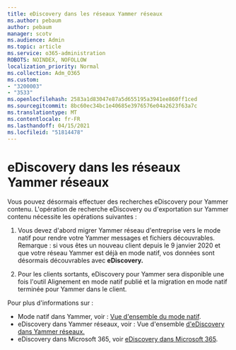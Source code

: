 ```yaml
---
title: eDiscovery dans les réseaux Yammer réseaux
ms.author: pebaum
author: pebaum
manager: scotv
ms.audience: Admin
ms.topic: article
ms.service: o365-administration
ROBOTS: NOINDEX, NOFOLLOW
localization_priority: Normal
ms.collection: Adm_O365
ms.custom:
- "3200003"
- "3533"
ms.openlocfilehash: 2583a1d83047e87a5d655195a3941ee860ff1ced
ms.sourcegitcommit: 8bc60ec34bc1e40685e3976576e04a2623f63a7c
ms.translationtype: MT
ms.contentlocale: fr-FR
ms.lasthandoff: 04/15/2021
ms.locfileid: "51814478"
---
```

# <a name="ediscovery-in-yammer-networks"></a>eDiscovery dans les réseaux Yammer réseaux

Vous pouvez désormais effectuer des recherches eDiscovery pour Yammer contenu.  L'opération de recherche eDiscovery ou d'exportation sur Yammer contenu nécessite les opérations suivantes :

1. Vous devez d'abord migrer Yammer réseau d'entreprise vers le mode natif pour rendre votre Yammer messages et fichiers découvrables. Remarque : si vous êtes un nouveau client depuis le 9 janvier 2020 et que votre réseau Yammer est déjà en mode natif, vos données sont désormais découvrables avec **eDiscovery.**

2. Pour les clients sortants, eDiscovery pour Yammer sera disponible une fois l'outil Alignement en mode natif publié et la migration en mode natif terminée pour Yammer dans le client.

Pour plus d'informations sur :

- Mode natif dans Yammer, voir : [Vue d'ensemble du mode natif](https://docs.microsoft.com/yammer/configure-your-yammer-network/overview-native-mode).
- eDiscovery dans Yammer réseaux, voir : Vue d'ensemble [d'eDiscovery dans Yammer réseaux.](https://docs.microsoft.com/yammer/manage-security-and-compliance/overview-of-ediscovery)
- eDiscovery dans Microsoft 365, voir [eDiscovery dans Microsoft 365](https://docs.microsoft.com/microsoft-365/compliance/ediscovery).
